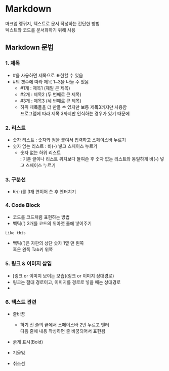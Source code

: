 # Markdown
마크업 랭귀지, 텍스트로 문서 작성하는 간단한 방법  
텍스트와 코드를 문서화하기 위해 사용

## Markdown 문법
### 1. 제목
- #을 사용하면 제목으로 표현할 수 있음
- #의 갯수에 따라 제목 1~3을 나눌 수 있음
    - #1개 : 제목1 (제일 큰 제목)
    - #2개 : 제목2 (두 번째로 큰 제목)
    - #3개 : 제목3 (세 번째로 큰 제목)
    - 하위 제목들을 더 만들 수 있지만 보통 제목3까지만 사용함  
    프로그램에 따라 제목 3까지만 인식하는 경우가 있기 때문에

### 2. 리스트
- 숫자 리스트 : 숫자와 점을 붙여서 입력하고 스페이스바 누르기
- 숫자 없는 리스트 : 바(-) 넣고 스페이스 누르기
    - 숫자 없는 하위 리스트  
    : 기존 글이나 리스트 위치보다 들여쓴 후 숫자 없는 리스트와 동일하게 바(-) 넣고 스페이스 누르기

### 3. 구분선
- 바(-)를 3개 연이어 쓴 후 엔터치기

### 4. Code Block
- 코드를 코드처럼 표현하는 방법
- 백틱(`) 3개를 코드의 위아랫 줄에 넣어주기
```
Like this
```
- 백틱(`)은 자판의 상단 숫자 1옆 맨 왼쪽  
혹은 왼쪽 Tab키 위쪽

### 5. 링크 & 이미지 삽입
- [링크 or 이미지 보이는 모습](링크 or 이미지 상대경로)
- 링크는 절대 경로이고, 이미지를 경로로 넣을 때는 상대경로
- 

### 6. 텍스트 관련
- 줄바꿈
    - 하기 전 줄의 끝에서 스페이스바 2번 누르고 엔터  
    다음 줄에 내용 작성하면 줄 바꿈되어서 표현됨
- 굵게 표시(Bold)

- 기울임

- 취소선


